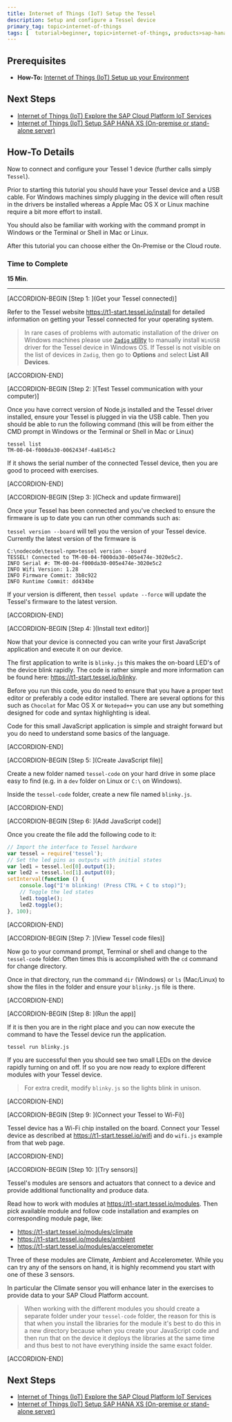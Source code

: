 ```yaml
---
title: Internet of Things (IoT) Setup the Tessel
description: Setup and configure a Tessel device
primary_tag: topic>internet-of-things
tags: [  tutorial>beginner, topic>internet-of-things, products>sap-hana, products>sap-cloud-platform, tutorial>how-to ]
---
```

## Prerequisites  
- **How-To:** [Internet of Things (IoT) Setup up your Environment](http://www.sap.com/developer/tutorials/iot-tessel-setup.html)

## Next Steps
- [Internet of Things (IoT) Explore the SAP Cloud Platform IoT Services](http://www.sap.com/developer/tutorials/iot-part6-hcp-services.html)
- [Internet of Things (IoT) Setup SAP HANA XS (On-premise or stand-alone server)](http://www.sap.com/developer/tutorials/iot-part2-hanaxs-setup.html)


## How-To Details
Now to connect and configure your Tessel 1 device (further calls simply `Tessel`).

Prior to starting this tutorial you should have your Tessel device and a USB cable. For Windows machines simply plugging in the device will often result in the drivers be installed whereas a Apple Mac OS X or Linux machine require a bit more effort to install.

You should also be familiar with working with the command prompt in Windows or the Terminal or Shell in Mac or Linux.

After this tutorial you can choose either the On-Premise or the Cloud route.


### Time to Complete
**15 Min**.

---

[ACCORDION-BEGIN [Step 1: ](Get your Tessel connected)]

Refer to the Tessel website <https://t1-start.tessel.io/install> for detailed information on getting your Tessel connected for your operating system.

>In rare cases of problems with automatic installation of the driver on Windows machines please use [`Zadig` utility](http://zadig.akeo.ie/) to manually install `WinUSB` driver for the Tessel device in Windows OS.
>If Tessel is not visible on the list of devices in `Zadig`, then go to **Options** and select **List All Devices**.


[ACCORDION-END]

[ACCORDION-BEGIN [Step 2: ](Test Tessel communication with your computer)]

Once you have correct version of Node.js installed and the Tessel driver installed, ensure your Tessel is plugged in via the USB cable. Then you should be able to run the following command (this will be from either the CMD prompt in Windows or the Terminal or Shell in Mac or Linux)

```
tessel list
TM-00-04-f000da30-0062434f-4a8145c2
```
If it shows the serial number of the connected Tessel device, then you are good to proceed with exercises.


[ACCORDION-END]

[ACCORDION-BEGIN [Step 3: ](Check and update firmware)]

Once your Tessel has been connected and you've checked to ensure the firmware is up to date you can run other commands such as:

`tessel version --board`
will tell you the version of your Tessel device. Currently the latest version of the firmware is
```
C:\nodecode\tessel-npm>tessel version --board
TESSEL! Connected to TM-00-04-f000da30-005e474e-3020e5c2.
INFO Serial #: TM-00-04-f000da30-005e474e-3020e5c2
INFO Wifi Version: 1.28
INFO Firmware Commit: 3b8c922
INFO Runtime Commit: dd434be
```

If your version is different, then
`tessel update --force`
will update the Tessel's firmware to the latest version.


[ACCORDION-END]

[ACCORDION-BEGIN [Step 4: ](Install text editor)]

Now that your device is connected you can write your first JavaScript application and execute it on our device.

The first application to write is `blinky.js` this makes the on-board LED's of the device blink rapidly. The code is rather simple and more information can be found here: <https://t1-start.tessel.io/blinky>.

Before you run this code, you do need to ensure that you have a proper text editor or preferably a code editor installed. There are several options for this such as `Chocolat` for Mac OS X or `Notepad++` you can use any but something designed for code and syntax highlighting is ideal.

Code for this small JavaScript application is simple and straight forward but you do need to understand some basics of the language.


[ACCORDION-END]

[ACCORDION-BEGIN [Step 5: ](Create JavaScript file)]

Create a new folder named `tessel-code` on your hard drive in some place easy to find (e.g. in a `dev` folder on Linux or `C:\` on Windows).

Inside the `tessel-code` folder, create a new file named `blinky.js`.


[ACCORDION-END]

[ACCORDION-BEGIN [Step 6: ](Add JavaScript code)]

Once you create the file add the following code to it:

```javascript
// Import the interface to Tessel hardware
var tessel = require('tessel');
// Set the led pins as outputs with initial states
var led1 = tessel.led[0].output(1);
var led2 = tessel.led[1].output(0);
setInterval(function () {
    console.log("I'm blinking! (Press CTRL + C to stop)");
    // Toggle the led states
    led1.toggle();
    led2.toggle();
}, 100);
```


[ACCORDION-END]

[ACCORDION-BEGIN [Step 7: ](View Tessel code files)]

Now go to your command prompt, Terminal or shell and change to the `tessel-code` folder. Often times this is accomplished with the `cd` command for change directory.

Once in that directory, run the command `dir` (Windows) or `ls` (Mac/Linux) to show the files in the folder and ensure your `blinky.js` file is there.


[ACCORDION-END]

[ACCORDION-BEGIN [Step 8: ](Run the app)]

If it is then you are in the right place and you can now execute the command to have the Tessel device run the application.

`tessel run blinky.js`

If you are successful then you should see two small LEDs on the device rapidly turning on and off. If so you are now ready to explore different modules with your Tessel device.

>For extra credit, modify `blinky.js` so the lights blink in unison.


[ACCORDION-END]

[ACCORDION-BEGIN [Step 9: ](Connect your Tessel to Wi-Fi)]

Tessel device has a Wi-Fi chip installed on the board. Connect your Tessel device as described at <https://t1-start.tessel.io/wifi> and do `wifi.js` example from that web page.


[ACCORDION-END]

[ACCORDION-BEGIN [Step 10: ](Try sensors)]

Tessel's modules are sensors and actuators that connect to a device and provide additional functionality and produce data.

Read how to work with modules at <https://t1-start.tessel.io/modules>. Then pick available module and follow code installation and examples on corresponding module page, like:
- <https://t1-start.tessel.io/modules/climate>
- <https://t1-start.tessel.io/modules/ambient>
- <https://t1-start.tessel.io/modules/accelerometer>

Three of these modules are Climate, Ambient and Accelerometer. While you can try any of the sensors on hand, it is highly recommend you start with one of these 3 sensors.

In particular the Climate sensor you will enhance later in the exercises to provide data to your SAP Cloud Platform account.

> When working with the different modules you should create a separate folder under your `tessel-code` folder, the reason for this is that when you install the libraries for the module it's best to do this in a new directory because when you create your JavaScript code and then run that on the device it deploys the libraries at the same time and thus best to not have everything inside the same exact folder.


[ACCORDION-END]



## Next Steps
- [Internet of Things (IoT) Explore the SAP Cloud Platform IoT Services](http://www.sap.com/developer/tutorials/iot-part6-hcp-services.html)
- [Internet of Things (IoT) Setup SAP HANA XS (On-premise or stand-alone server)](http://www.sap.com/developer/tutorials/iot-part2-hanaxs-setup.html)
